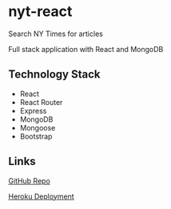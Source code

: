 # nyt-react
Search NY Times for articles

Full stack application with React and MongoDB

## Technology Stack
- React
- React Router
- Express
- MongoDB
- Mongoose
- Bootstrap

## Links
[GitHub Repo](https://github.com/philgraetz/nyt-react)

[Heroku Deployment](xxx)

